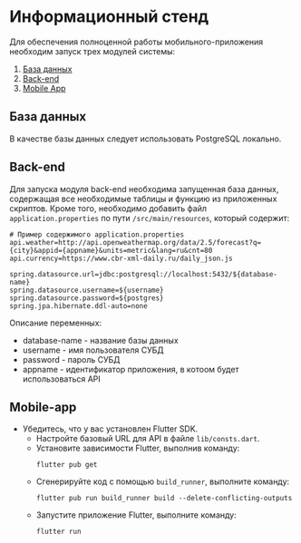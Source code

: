 # Информационный стенд

Для обеспечения полноценной работы мобильного-приложения необходим запуск трех модулей системы:
1. [База данных](#база-данных)
2. [Back-end](#back-end)
3. [Mobile App](#mobile-app)

## База данных

В качестве базы данных следует использовать PostgreSQL локально.

## Back-end

Для запуска модуля back-end необходима запущенная база данных, содержащая все необходимые таблицы и функцию из приложенных скриптов. Кроме того, необходимо добавить файл `application.properties` по пути `/src/main/resources`, который содержит:

```properties
# Пример содержимого application.properties
api.weather=http://api.openweathermap.org/data/2.5/forecast?q={city}&appid={appname}&units=metric&lang=ru&cnt=80
api.currency=https://www.cbr-xml-daily.ru/daily_json.js

spring.datasource.url=jdbc:postgresql://localhost:5432/${database-name}
spring.datasource.username=${username}
spring.datasource.password=${postgres}
spring.jpa.hibernate.ddl-auto=none

```

Описание переменных:
- database-name - название базы данных
- username - имя пользователя СУБД
- password - пароль СУБД
- appname - идентификатор приложения, в котоом будет использоваться API

## Mobile-app

- Убедитесь, что у вас установлен Flutter SDK.
    - Настройте базовый URL для API в файле `lib/consts.dart`.
    - Установите зависимости Flutter, выполнив команду:
        ```
        flutter pub get
        ```
    - Сгенерируйте код с помощью `build_runner`, выполните команду:
        ```
        flutter pub run build_runner build --delete-conflicting-outputs
        ```
    - Запустите приложение Flutter, выполните команду:
        ```
        flutter run
        ```